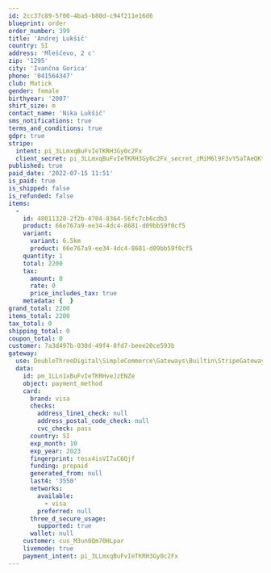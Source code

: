 ```yaml
---
id: 2cc37c89-5f00-4ba5-b80d-c94f211e16d6
blueprint: order
order_number: 399
title: 'Andrej Lukšič'
country: SI
address: 'Mleščevo, 2 c'
zip: '1295'
city: 'Ivančna Gorica'
phone: '041564347'
club: Matick
gender: female
birthyear: '2007'
shirt_size: m
contact_name: 'Nika Lukšič'
sms_notifications: true
terms_and_conditions: true
gdpr: true
stripe:
  intent: pi_3LLmxqBuFvIeTKRH3Gy0c2Fx
  client_secret: pi_3LLmxqBuFvIeTKRH3Gy0c2Fx_secret_zMiM6l9F3vY5aTAeQKt6gdorD
published: true
paid_date: '2022-07-15 11:51'
is_paid: true
is_shipped: false
is_refunded: false
items:
  -
    id: 48011320-2f2b-4704-8364-56fc7cb6cdb3
    product: 66e767a9-ee34-4dc4-8681-d09bb59f0cf5
    variant:
      variant: 6.5km
      product: 66e767a9-ee34-4dc4-8681-d09bb59f0cf5
    quantity: 1
    total: 2200
    tax:
      amount: 0
      rate: 0
      price_includes_tax: true
    metadata: {  }
grand_total: 2200
items_total: 2200
tax_total: 0
shipping_total: 0
coupon_total: 0
customer: 7a3d497b-030d-49f4-8fd7-beee20ce593b
gateway:
  use: DoubleThreeDigital\SimpleCommerce\Gateways\Builtin\StripeGateway
  data:
    id: pm_1LLn1xBuFvIeTKRHveJzENZe
    object: payment_method
    card:
      brand: visa
      checks:
        address_line1_check: null
        address_postal_code_check: null
        cvc_check: pass
      country: SI
      exp_month: 10
      exp_year: 2023
      fingerprint: tesx4isVI7uC6Qjf
      funding: prepaid
      generated_from: null
      last4: '3550'
      networks:
        available:
          - visa
        preferred: null
      three_d_secure_usage:
        supported: true
      wallet: null
    customer: cus_M3un0Qm70HLpar
    livemode: true
    payment_intent: pi_3LLmxqBuFvIeTKRH3Gy0c2Fx
---
```

